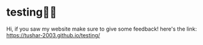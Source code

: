 # testing🐱‍💻
Hi, if you saw my website make sure to give some feedback!
here's the link:
https://tushar-2003.github.io/testing/
